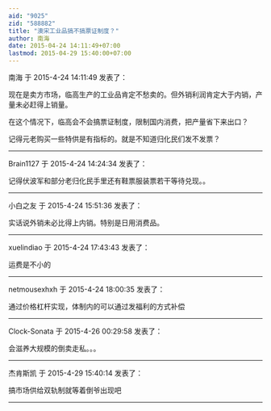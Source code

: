 ```yaml
---
aid: "9025"
zid: "588882"
title: "澳宋工业品搞不搞票证制度？"
author: 南海
date: 2015-04-24 14:11:49+07:00
lastmod: 2015-04-29 15:40:00+07:00
---
```


南海 于 2015-4-24 14:11:49 发表了：

现在是卖方市场，临高生产的工业品肯定不愁卖的。但外销利润肯定大于内销，产量未必赶得上销量。

在这个情况下，临高会不会搞票证制度，限制国内消费，把产量省下来出口？

记得元老购买一些特供是有指标的。就是不知道归化民们发不发票？

---

Brain1127 于 2015-4-24 14:24:34 发表了：

记得伏波军和部分老归化民手里还有鞋票服装票若干等待兑现。。

---

小白之友 于 2015-4-24 15:51:36 发表了：

实话说外销未必比得上内销。特别是日用消费品。

---

xuelindiao 于 2015-4-24 17:43:43 发表了：

运费是不小的

---

netmousexhxh 于 2015-4-24 18:00:35 发表了：

通过价格杠杆实现，体制内的可以通过发福利的方式补偿

---

Clock-Sonata 于 2015-4-26 00:29:58 发表了：

会滋养大规模的倒卖走私。。。

---

杰肯斯凯 于 2015-4-29 15:40:14 发表了：

搞市场供给双轨制就等着倒爷出现吧

---
